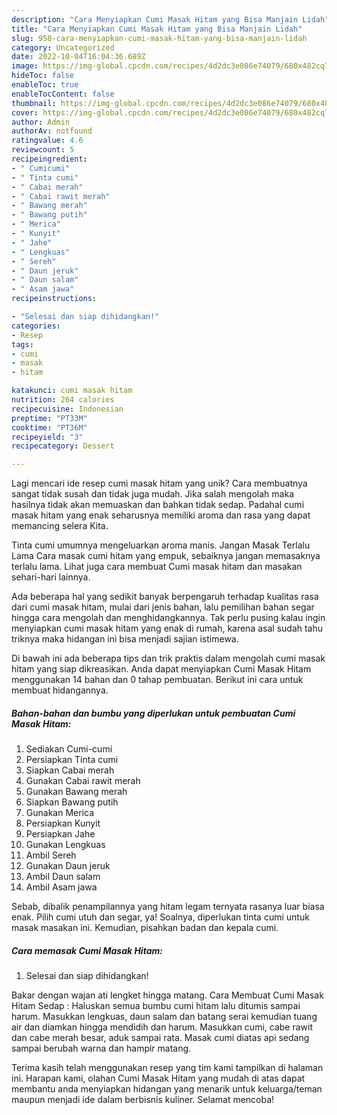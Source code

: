 ```yaml
---
description: "Cara Menyiapkan Cumi Masak Hitam yang Bisa Manjain Lidah"
title: "Cara Menyiapkan Cumi Masak Hitam yang Bisa Manjain Lidah"
slug: 958-cara-menyiapkan-cumi-masak-hitam-yang-bisa-manjain-lidah
category: Uncategorized
date: 2022-10-04T16:04:36.689Z
image: https://img-global.cpcdn.com/recipes/4d2dc3e086e74079/680x482cq70/cumi-masak-hitam-foto-resep-utama.jpg
hideToc: false
enableToc: true
enableTocContent: false
thumbnail: https://img-global.cpcdn.com/recipes/4d2dc3e086e74079/680x482cq70/cumi-masak-hitam-foto-resep-utama.jpg
cover: https://img-global.cpcdn.com/recipes/4d2dc3e086e74079/680x482cq70/cumi-masak-hitam-foto-resep-utama.jpg
author: Admin
authorAv: notfound
ratingvalue: 4.6
reviewcount: 5
recipeingredient:
- " Cumicumi"
- " Tinta cumi"
- " Cabai merah"
- " Cabai rawit merah"
- " Bawang merah"
- " Bawang putih"
- " Merica"
- " Kunyit"
- " Jahe"
- " Lengkuas"
- " Sereh"
- " Daun jeruk"
- " Daun salam"
- " Asam jawa"
recipeinstructions:

- "Selesai dan siap dihidangkan!"
categories:
- Resep
tags:
- cumi
- masak
- hitam

katakunci: cumi masak hitam 
nutrition: 264 calories
recipecuisine: Indonesian
preptime: "PT33M"
cooktime: "PT36M"
recipeyield: "3"
recipecategory: Dessert

---
```





Lagi mencari ide resep cumi masak hitam yang unik? Cara membuatnya sangat tidak susah dan tidak juga mudah. Jika salah mengolah maka hasilnya tidak akan memuaskan dan bahkan tidak sedap. Padahal cumi masak hitam yang enak seharusnya memiliki aroma dan rasa yang dapat memancing selera Kita.





Tinta cumi umumnya mengeluarkan aroma manis. Jangan Masak Terlalu Lama Cara masak cumi hitam yang empuk, sebaiknya jangan memasaknya terlalu lama. Lihat juga cara membuat Cumi masak hitam dan masakan sehari-hari lainnya.

Ada beberapa hal yang sedikit banyak berpengaruh terhadap kualitas rasa dari cumi masak hitam, mulai dari jenis bahan, lalu pemilihan bahan segar hingga cara mengolah dan menghidangkannya. Tak perlu pusing kalau ingin menyiapkan cumi masak hitam yang enak di rumah, karena asal sudah tahu triknya maka hidangan ini bisa menjadi sajian istimewa.






Di bawah ini ada beberapa tips dan trik praktis dalam mengolah cumi masak hitam yang siap dikreasikan. Anda dapat menyiapkan Cumi Masak Hitam menggunakan 14 bahan dan 0 tahap pembuatan. Berikut ini cara untuk membuat hidangannya.

<!--inarticleads1-->

##### Bahan-bahan dan bumbu yang diperlukan untuk pembuatan Cumi Masak Hitam:

1. Sediakan  Cumi-cumi
1. Persiapkan  Tinta cumi
1. Siapkan  Cabai merah
1. Gunakan  Cabai rawit merah
1. Gunakan  Bawang merah
1. Siapkan  Bawang putih
1. Gunakan  Merica
1. Persiapkan  Kunyit
1. Persiapkan  Jahe
1. Gunakan  Lengkuas
1. Ambil  Sereh
1. Gunakan  Daun jeruk
1. Ambil  Daun salam
1. Ambil  Asam jawa


Sebab, dibalik penampilannya yang hitam legam ternyata rasanya luar biasa enak. Pilih cumi utuh dan segar, ya! Soalnya, diperlukan tinta cumi untuk masak masakan ini. Kemudian, pisahkan badan dan kepala cumi. 

<!--inarticleads2-->

##### Cara memasak Cumi Masak Hitam:


1. Selesai dan siap dihidangkan!

Bakar dengan wajan ati lengket hingga matang. Cara Membuat Cumi Masak Hitam Sedap : Haluskan semua bumbu cumi hitam lalu ditumis sampai harum. Masukkan lengkuas, daun salam dan batang serai kemudian tuang air dan diamkan hingga mendidih dan harum. Masukkan cumi, cabe rawit dan cabe merah besar, aduk sampai rata. Masak cumi diatas api sedang sampai berubah warna dan hampir matang. 

Terima kasih telah menggunakan resep yang tim kami tampilkan di halaman ini. Harapan kami, olahan Cumi Masak Hitam yang mudah di atas dapat membantu anda menyiapkan hidangan yang menarik untuk keluarga/teman maupun menjadi ide dalam berbisnis kuliner. Selamat mencoba!
